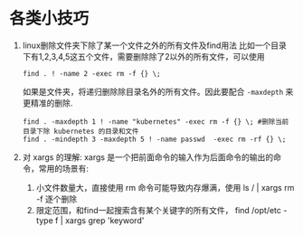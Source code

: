# 各类小技巧

1. linux删除文件夹下除了某一个文件之外的所有文件及find用法
    比如一个目录下有1,2,3,4,5这五个文件，需要删除除了2以外的所有文件，可以使用
    ```
    find . ! -name 2 -exec rm -f {} \;
    ```
    如果是文件夹，将递归删除除目录名外的所有文件。因此要配合 `-maxdepth` 来更精准的删除.
    ```
    find . -maxdepth 1 ! -name "kubernetes" -exec rm -f {} \; #删除当前目录下除 kubernetes 的目录和文件
    find . -mindepth 3 -maxdepth 5 ! -name passwd  -exec rm -rf {} \;
    ```

2. 对 xargs 的理解: xargs 是一个把前面命令的输入作为后面命令的输出的命令，常用的场景有:   
	1. 小文件数量大，直接使用 rm 命令可能导致内存爆满，使用 ls / | xargs rm -f 逐个删除
	2. 限定范围，和find一起搜索含有某个关键字的所有文件， find /opt/etc -type f | xargs grep 'keyword'
